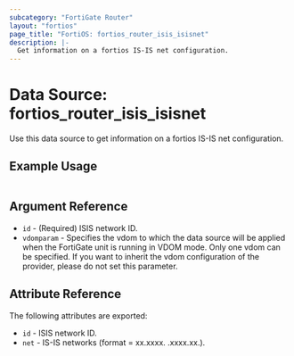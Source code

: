```yaml
---
subcategory: "FortiGate Router"
layout: "fortios"
page_title: "FortiOS: fortios_router_isis_isisnet"
description: |-
  Get information on a fortios IS-IS net configuration.
---
```


# Data Source: fortios_router_isis_isisnet
Use this data source to get information on a fortios IS-IS net configuration.


## Example Usage

```hcl

```

## Argument Reference

* `id` - (Required) ISIS network ID.
* `vdomparam` - Specifies the vdom to which the data source will be applied when the FortiGate unit is running in VDOM mode. Only one vdom can be specified. If you want to inherit the vdom configuration of the provider, please do not set this parameter.

## Attribute Reference

The following attributes are exported:

* `id` - ISIS network ID.
* `net` - IS-IS networks (format = xx.xxxx.  .xxxx.xx.).
